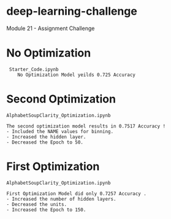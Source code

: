 # deep-learning-challenge
Module 21 - Assignment Challenge
# No Optimization
     Starter_Code.ipynb
        No Optimization Model yeilds 0.725 Accuracy

# Second Optimization
    AlphabetSoupClarity_Optimization.ipynb

    The second optimization model results in 0.7517 Accuracy !
    - Included the NAME values for binning.
    - Increased the hidden layer.
    - Decreased the Epoch to 50.

# First Optimization
    AlphabetSoupClarity_Optimization.ipynb
   
    First Optimization Model did only 0.7257 Accuracy .
    - Increased the number of hidden layers.
    - Decreased the units.
    - Increased the Epoch to 150.
